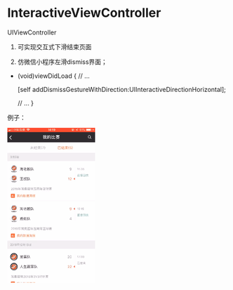 # InteractiveViewController

UIViewController

1. 可实现交互式下滑结束页面

2. 仿微信小程序左滑dismiss界面；

- (void)viewDidLoad {
    // ...
    
    [self addDismissGestureWithDirection:UIInteractiveDirectionHorizontal];
    
    // ...
}

例子：

![image](https://github.com/tounaobun/InteractiveViewController/blob/master/sample.gif)
